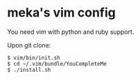 meka's vim config
===

You need vim with python and ruby support.

Upon git clone:
~~~
$ vim/bin/init.sh
$ cd ~/.vim/bundle/YouCompleteMe
$ ./install.sh
~~~
